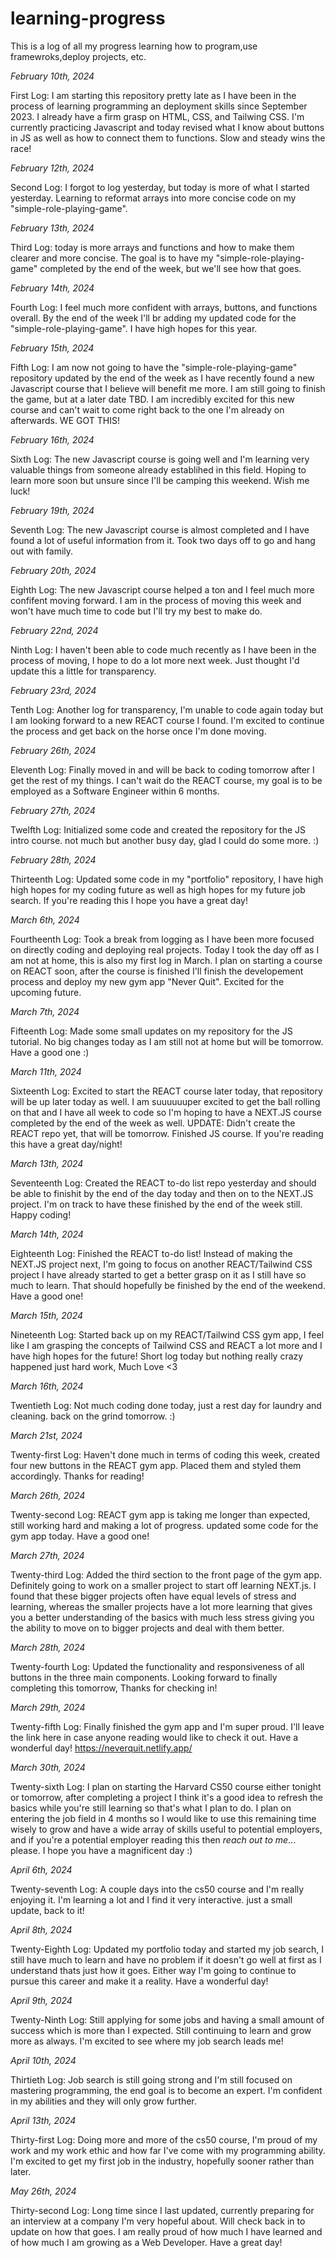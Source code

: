 # learning-progress
 This is a log of all my progress learning how to program,use framewroks,deploy projects, etc.


*February 10th, 2024*

First Log: I am starting this repository pretty late as I have been in the process of learning programming an deployment skills since September 2023. I already have a firm grasp on HTML, CSS, and Tailwing CSS. I'm currently practicing Javascript and today revised what I know about buttons in JS as well as how to connect them to functions. Slow and steady wins the race!

*February 12th, 2024*

Second Log: I forgot to log yesterday, but today is more of what I started yesterday. Learning to reformat arrays into more concise code on my "simple-role-playing-game". 

*February 13th, 2024* 

Third Log: today is more arrays and functions and how to make them clearer and more concise. The goal is to have my "simple-role-playing-game" completed by the end of the week, but we'll see how that goes. 

*February 14th, 2024* 

Fourth Log: I feel much more confident with arrays, buttons, and functions overall. By the end of the week I'll br adding my updated code for the "simple-role-playing-game". I have high hopes for this year. 


*February 15th, 2024*

Fifth Log: I am now not going to have the "simple-role-playing-game" repository updated by the end of the week as I have recently found a new Javascript course that I believe will benefit me more. I am still going to finish the game, but at a later date TBD. I am incredibly excited for this new course and can't wait to come right back to the one I'm already on afterwards. WE GOT THIS!


*February 16th, 2024*

Sixth Log: The new Javascript course is going well and I'm learning very valuable things from someone already establihed in this field. Hoping to learn more soon but unsure since I'll be camping this weekend. Wish me luck! 


*February 19th, 2024*

Seventh Log: The new Javascript course is almost completed and I have found a lot of useful information from it. Took two days off to go and hang out with family. 


*February 20th, 2024*

Eighth Log: The new Javascript course helped a ton and I feel much more confifent moving forward. I am in the process of moving this week and won't have much time to code but I'll try my best to make do. 


*February 22nd, 2024*

Ninth Log: I haven't been able to code much recently as I have been in the process of moving, I hope to do a lot more next week. Just thought I'd update this a little for transparency.


*February 23rd, 2024*

Tenth Log: Another log for transparency, I'm unable to code again today but I am looking forward to a new REACT course I found. I'm excited to continue the process and get back on the horse once I'm done moving. 


*February 26th, 2024*

Eleventh Log: Finally moved in and will be back to coding tomorrow after I get the rest of my things. I can't wait do the REACT course, my goal is to be employed as a Software Engineer within 6 months. 


*February 27th, 2024*

Twelfth Log: Initialized some code and created the repository for the JS intro course. not much but another busy day, glad I could do some more. :)


*February 28th, 2024*

Thirteenth Log: Updated some code in my "portfolio" repository, I have high high hopes for my coding future as well as high hopes for my future job search. If you're reading this I hope you have a great day! 


*March 6th, 2024* 

Fourtheenth Log: Took a break from logging as I have been more focused on directly coding and deploying real projects. Today I took the day off as I am not at home, this is also my first log in March. I plan on starting a course on REACT soon, after the course is finished I'll finish the developement process and deploy my new gym app "Never Quit". Excited for the upcoming future. 


*March 7th, 2024*

Fifteenth Log: Made some small updates on my repository for the JS tutorial. No big changes today as I am still not at home but will be tomorrow. Have a good one :)


*March 11th, 2024*

Sixteenth Log: Excited to start the REACT course later today, that repository will be up later today as well. I am suuuuuuper excited to get the ball rolling on that and I have all week to code so I'm hoping to have a NEXT.JS course completed by the end of the week as well. UPDATE: Didn't create the REACT repo yet, that will be tomorrow. Finished JS course. If you're reading this have a great day/night! 


*March 13th, 2024*

Seventeenth Log: Created the REACT to-do list repo yesterday and should be able to finishit by the end of the day today and then on to the NEXT.JS project. I'm on track to have these finished by the end of the week still. Happy coding!


*March 14th, 2024*

Eighteenth Log: Finished the REACT to-do list! Instead of making the NEXT.JS project next, I'm going to focus on another REACT/Tailwind CSS project I have already started to get a better grasp on it as I still have so much to learn. That should hopefully be finished by the end of the weekend. Have a good one! 


*March 15th, 2024*

Nineteenth Log: Started back up on my REACT/Tailwind CSS gym app, I feel like I am grasping the concepts of Tailwind CSS and REACT a lot more and I have high hopes for the future! Short log today but nothing really crazy happened just hard work, Much Love <3


*March 16th, 2024*

Twentieth Log: Not much coding done today, just a rest day for laundry and cleaning. back on the grind tomorrow. :)


*March 21st, 2024*

Twenty-first Log: Haven't done much in terms of coding this week, created four new buttons in the REACT gym app. Placed them and styled them accordingly. Thanks for reading!


*March 26th, 2024*

Twenty-second Log: REACT gym app is taking me longer than expected, still working hard and making a lot of progress. updated some code for the gym app today. Have a good one! 


*March 27th, 2024*

Twenty-third Log: Added the third section to the front page of the gym app. Definitely going to work on a smaller project to start off learning NEXT.js. I found that these bigger projects often have equal levels of stress and learning, whereas the smaller projects have a lot more learning that gives you a better understanding of the basics with much less stress giving you the ability to move on to bigger projects and deal with them better.  


*March 28th, 2024*

Twenty-fourth Log: Updated the functionality and responsiveness of all buttons in the three main components. Looking forward to finally completing this tomorrow, Thanks for checking in! 


*March 29th, 2024*

Twenty-fifth Log: Finally finished the gym app and I'm super proud. I'll leave the link here in case anyone reading would like to check it out. Have a wonderful day! 
https://neverquit.netlify.app/ 


*March 30th, 2024*

Twenty-sixth Log: I plan on starting the Harvard CS50 course either tonight or tomorrow, after completing a project I think it's a good idea to refresh the basics while you're still learning so that's what I plan to do. I plan on entering the job field in 4 months so I would like to use this remaining time wisely to grow and have a wide array of skills useful to potential employers, and if you're a potential employer reading this then *reach out to me*... please. I hope you have a magnificent day :)


*April 6th, 2024*

Twenty-seventh Log: A couple days into the cs50 course and I'm really enjoying it. I'm learning a lot and I find it very interactive. just a small update, back to it! 


*April 8th, 2024*

Twenty-Eighth Log: Updated my portfolio today and started my job search, I still have much to learn and have no problem if it doesn't go well at first as I understand thats just how it goes. Either way I'm going to continue to pursue this career and make it a reality. Have a wonderful day!


*April 9th, 2024*

Twenty-Ninth Log: Still applying for some jobs and having a small amount of success which is more than I expected. Still continuing to learn and grow more as always. I'm excited to see where my job search leads me! 


*April 10th, 2024*

Thirtieth Log: Job search is still going strong and I'm still focused on mastering programming, the end goal is to become an expert. I'm confident in my abilities and they will only grow further. 


*April 13th, 2024*

Thirty-first Log: Doing more and more of the cs50 course, I'm proud of my work and my work ethic and how far I've come with my programming ability. I'm excited to get my first job in the industry, hopefully sooner rather than later. 


*May 26th, 2024*

Thirty-second Log: Long time since I last updated, currently preparing for an interview at a company I'm very hopeful about. Will check back in to update on how that goes. I am really proud of how much I have learned and of how much I am growing as a Web Developer. Have a great day!

